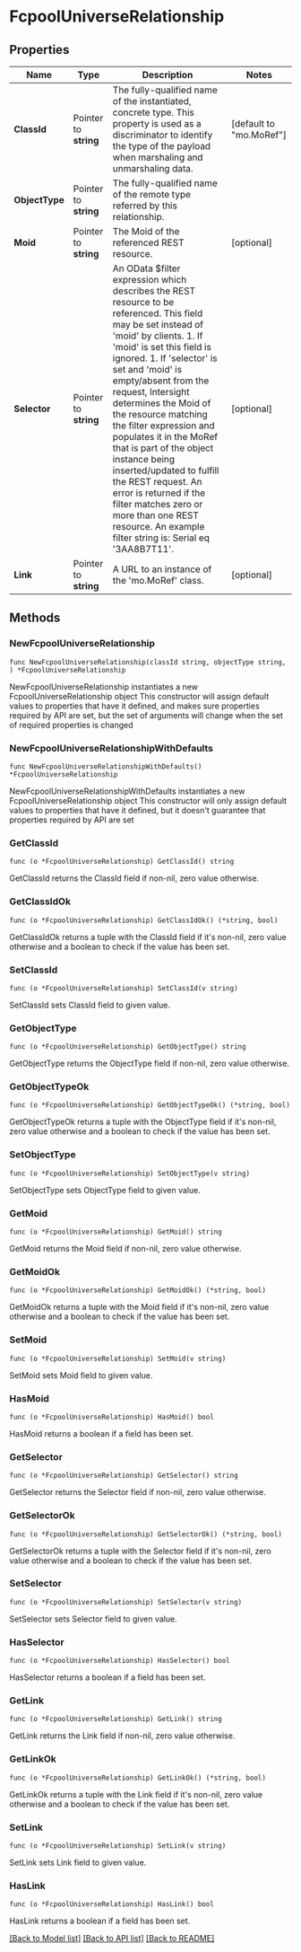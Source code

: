 # FcpoolUniverseRelationship

## Properties

Name | Type | Description | Notes
------------ | ------------- | ------------- | -------------
**ClassId** | Pointer to **string** | The fully-qualified name of the instantiated, concrete type. This property is used as a discriminator to identify the type of the payload when marshaling and unmarshaling data. | [default to "mo.MoRef"]
**ObjectType** | Pointer to **string** | The fully-qualified name of the remote type referred by this relationship. | 
**Moid** | Pointer to **string** | The Moid of the referenced REST resource. | [optional] 
**Selector** | Pointer to **string** | An OData $filter expression which describes the REST resource to be referenced. This field may be set instead of &#39;moid&#39; by clients. 1. If &#39;moid&#39; is set this field is ignored. 1. If &#39;selector&#39; is set and &#39;moid&#39; is empty/absent from the request, Intersight determines the Moid of the resource matching the filter expression and populates it in the MoRef that is part of the object instance being inserted/updated to fulfill the REST request. An error is returned if the filter matches zero or more than one REST resource. An example filter string is: Serial eq &#39;3AA8B7T11&#39;. | [optional] 
**Link** | Pointer to **string** | A URL to an instance of the &#39;mo.MoRef&#39; class. | [optional] 

## Methods

### NewFcpoolUniverseRelationship

`func NewFcpoolUniverseRelationship(classId string, objectType string, ) *FcpoolUniverseRelationship`

NewFcpoolUniverseRelationship instantiates a new FcpoolUniverseRelationship object
This constructor will assign default values to properties that have it defined,
and makes sure properties required by API are set, but the set of arguments
will change when the set of required properties is changed

### NewFcpoolUniverseRelationshipWithDefaults

`func NewFcpoolUniverseRelationshipWithDefaults() *FcpoolUniverseRelationship`

NewFcpoolUniverseRelationshipWithDefaults instantiates a new FcpoolUniverseRelationship object
This constructor will only assign default values to properties that have it defined,
but it doesn't guarantee that properties required by API are set

### GetClassId

`func (o *FcpoolUniverseRelationship) GetClassId() string`

GetClassId returns the ClassId field if non-nil, zero value otherwise.

### GetClassIdOk

`func (o *FcpoolUniverseRelationship) GetClassIdOk() (*string, bool)`

GetClassIdOk returns a tuple with the ClassId field if it's non-nil, zero value otherwise
and a boolean to check if the value has been set.

### SetClassId

`func (o *FcpoolUniverseRelationship) SetClassId(v string)`

SetClassId sets ClassId field to given value.


### GetObjectType

`func (o *FcpoolUniverseRelationship) GetObjectType() string`

GetObjectType returns the ObjectType field if non-nil, zero value otherwise.

### GetObjectTypeOk

`func (o *FcpoolUniverseRelationship) GetObjectTypeOk() (*string, bool)`

GetObjectTypeOk returns a tuple with the ObjectType field if it's non-nil, zero value otherwise
and a boolean to check if the value has been set.

### SetObjectType

`func (o *FcpoolUniverseRelationship) SetObjectType(v string)`

SetObjectType sets ObjectType field to given value.


### GetMoid

`func (o *FcpoolUniverseRelationship) GetMoid() string`

GetMoid returns the Moid field if non-nil, zero value otherwise.

### GetMoidOk

`func (o *FcpoolUniverseRelationship) GetMoidOk() (*string, bool)`

GetMoidOk returns a tuple with the Moid field if it's non-nil, zero value otherwise
and a boolean to check if the value has been set.

### SetMoid

`func (o *FcpoolUniverseRelationship) SetMoid(v string)`

SetMoid sets Moid field to given value.

### HasMoid

`func (o *FcpoolUniverseRelationship) HasMoid() bool`

HasMoid returns a boolean if a field has been set.

### GetSelector

`func (o *FcpoolUniverseRelationship) GetSelector() string`

GetSelector returns the Selector field if non-nil, zero value otherwise.

### GetSelectorOk

`func (o *FcpoolUniverseRelationship) GetSelectorOk() (*string, bool)`

GetSelectorOk returns a tuple with the Selector field if it's non-nil, zero value otherwise
and a boolean to check if the value has been set.

### SetSelector

`func (o *FcpoolUniverseRelationship) SetSelector(v string)`

SetSelector sets Selector field to given value.

### HasSelector

`func (o *FcpoolUniverseRelationship) HasSelector() bool`

HasSelector returns a boolean if a field has been set.

### GetLink

`func (o *FcpoolUniverseRelationship) GetLink() string`

GetLink returns the Link field if non-nil, zero value otherwise.

### GetLinkOk

`func (o *FcpoolUniverseRelationship) GetLinkOk() (*string, bool)`

GetLinkOk returns a tuple with the Link field if it's non-nil, zero value otherwise
and a boolean to check if the value has been set.

### SetLink

`func (o *FcpoolUniverseRelationship) SetLink(v string)`

SetLink sets Link field to given value.

### HasLink

`func (o *FcpoolUniverseRelationship) HasLink() bool`

HasLink returns a boolean if a field has been set.


[[Back to Model list]](../README.md#documentation-for-models) [[Back to API list]](../README.md#documentation-for-api-endpoints) [[Back to README]](../README.md)


